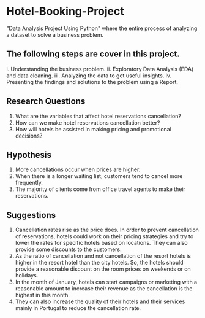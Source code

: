 # Hotel-Booking-Project
"Data Analysis Project Using Python"
where the entire process of analyzing a dataset to solve a business problem. 

## The following steps are cover in this project.
i. Understanding the business problem. 
ii. Exploratory Data Analysis (EDA) and data cleaning. 
iii. Analyzing the data to get useful insights.
iv. Presenting the findings and solutions to the problem using a Report.


## Research Questions
1. What are the variables that affect hotel reservations cancellation?
2. How can we make hotel reservations cancellation better?
3. How will hotels be assisted in making pricing and promotional decisions?

## Hypothesis
1. More cancellations occur when prices are higher.
2. When there is a longer waiting list, customers tend to cancel more frequently.
3. The majority of clients come from office travel agents to make their reservations.


## Suggestions

1.	Cancellation rates rise as the price does. In order to prevent cancellation of reservations, hotels could work on their pricing strategies and try to lower the rates for specific hotels based on locations. They can also provide some discounts to the customers.
2.	As the ratio of cancellation and not cancellation of the resort hotels is higher in the resort hotel than the city hotels. So, the hotels should provide a reasonable discount on the room prices on weekends or on holidays. 
3.	In the month of January, hotels can start campaigns or marketing with a reasonable amount to increase their revenue as the cancellation is the highest in this month. 
4.	They can also increase the quality of their hotels and their services mainly in Portugal to reduce the cancellation rate. 
